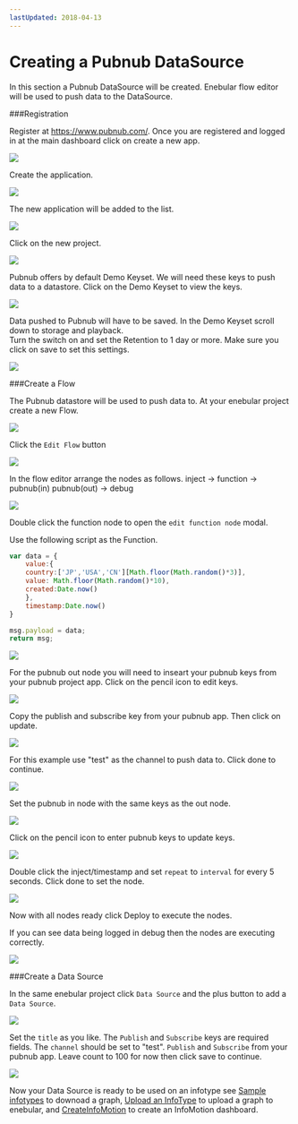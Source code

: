 ```yaml
---
lastUpdated: 2018-04-13
---
```


# Creating a Pubnub DataSource 

In this section a Pubnub DataSource will be created. 
Enebular flow editor will be used to push data to the DataSource. 

###Registration

Register at https://www.pubnub.com/.
Once you are registered and logged in at the main dashboard click on create a new app. 

![](/_asset/images/InfoMotion/datasources/pubnub/pubnub-app-list.png) 

Create the application. 

![](/_asset/images/InfoMotion/datasources/pubnub/create-app.png) 

The new application will be added to the list. 

![](/_asset/images/InfoMotion/datasources/pubnub/pubnub-new-app-list.png) 


Click on the new project.

![](/_asset/images/InfoMotion/datasources/pubnub/pubnub-dashboard.png) 


Pubnub offers by default Demo Keyset. 
We will need these keys to push data to a datastore. 
Click on the Demo Keyset to view the keys. 

![](/_asset/images/InfoMotion/datasources/pubnub/pubnub-keys.png) 


Data pushed to Pubnub will have to be saved. 
In the Demo Keyset scroll down to storage and playback.  
Turn the switch on and set the Retention to 1 day or more. Make sure you click on save to set this settings.  

![](/_asset/images/InfoMotion/datasources/pubnub/pubnub-storage-playback.png) 


###Create a Flow 

The Pubnub datastore will be used to push data to. 
At your enebular project create a new Flow. 

![](/_asset/images/InfoMotion/datasources/pubnub/create-flow.png)

Click the `Edit Flow` button 

![](/_asset/images/InfoMotion/datasources/pubnub/edit-flow.png)


In the flow editor arrange the nodes as follows. 
inject -> function -> pubnub(in) 
pubnub(out) -> debug 

![](/_asset/images/InfoMotion/datasources/pubnub/flow.png)

Double click the function node to open the `edit function node` modal. 

Use the following script as the Function.

```javascript
var data = {
	value:{
    country:['JP','USA','CN'][Math.floor(Math.random()*3)],
    value: Math.floor(Math.random()*10),
    created:Date.now()
	},
	timestamp:Date.now()
}

msg.payload = data; 
return msg;
```

![](/_asset/images/InfoMotion/datasources/pubnub/function-node.png)

For the pubnub out node you will need to inseart your 
pubnub keys from your pubnub project app. Click on the pencil icon to edit keys. 

![](/_asset/images/InfoMotion/datasources/pubnub/pubnub-out-node.png)

Copy the publish and subscribe key from your pubnub app. 
Then click on update. 

![](/_asset/images/InfoMotion/datasources/pubnub/pubnub-out-node-keys.png)


For this example use "test" as the channel to push data to. Click done to continue. 

![](/_asset/images/InfoMotion/datasources/pubnub/pubnub-out-node-complete.png)


Set the pubnub in node with the same keys as the out node. 

![](/_asset/images/InfoMotion/datasources/pubnub/pubnub-in-node-complete.png)


Click on the pencil icon to enter pubnub keys to update keys. 

![](/_asset/images/InfoMotion/datasources/pubnub/pubnub-in-node-keys.png)

Double click the inject/timestamp and set `repeat` to `interval` for every 5 seconds. 
Click done to set the node. 

![](/_asset/images/InfoMotion/datasources/pubnub/timestamp-node.png) 


Now with all nodes ready click Deploy to execute the nodes.

If you can see data being logged in debug then the nodes are executing correctly.

![](/_asset/images/InfoMotion/datasources/pubnub/debug.png) 


###Create a Data Source 

In the same enebular project click `Data Source` and the plus button to add a 
`Data Source`. 

![](/_asset/images/InfoMotion/datasources/pubnub/datasource.png) 


Set the `title` as you like. The `Publish` and `Subscribe` keys are required fields. 
The `channel` should be set to "test". `Publish` and `Subscribe` from your pubnub app. 
Leave count to 100 for now then click save to continue. 

![](/_asset/images/InfoMotion/datasources/pubnub/settings.png) 


Now your Data Source is ready to be used on an infotype see 
[Sample infotypes](./SampleInfoTypes.md) to downoad a graph, 
[Upload an InfoType](./UploadInfoType.md) to upload a graph to enebular, 
and [CreateInfoMotion](/.CreateInfoMotion) to create an InfoMotion dashboard. 
